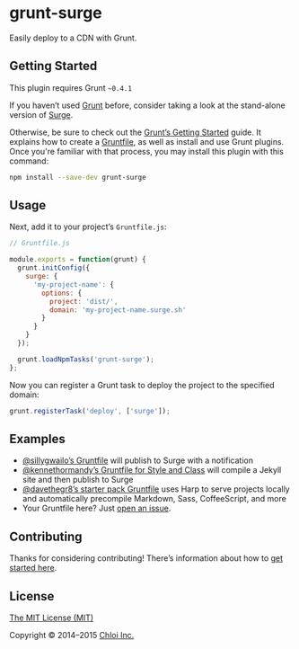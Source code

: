 # grunt-surge

Easily deploy to a CDN with Grunt.

## Getting Started

This plugin requires Grunt `~0.4.1`

If you haven’t used [Grunt](http://gruntjs.com) before, consider taking a look at the stand-alone version of  [Surge](https://github.com/sintaxi/surge).

Otherwise, be sure to check out the [Grunt’s Getting Started](http://gruntjs.com/getting-started) guide. It explains how to create a [Gruntfile](http://gruntjs.com/sample-gruntfile), as well as install and use Grunt plugins. Once you're familiar with that process, you may install this plugin with this command:

```bash
npm install --save-dev grunt-surge
```

## Usage

Next, add it to your project’s `Gruntfile.js`:

```js
// Gruntfile.js

module.exports = function(grunt) {
  grunt.initConfig({
    surge: {
      'my-project-name': {
        options: {
          project: 'dist/',
          domain: 'my-project-name.surge.sh'
        }
      }
    }
  });

  grunt.loadNpmTasks('grunt-surge');
};
```

Now you can register a Grunt task to deploy the project to the specified domain:

```js
grunt.registerTask('deploy', ['surge']);
```

## Examples

- [@sillygwailo’s Gruntfile](https://gist.github.com/sillygwailo/2216983a15d0c163a01f) will publish to Surge with a notification
- [@kennethormandy’s Gruntfile for Style and Class](https://github.com/kennethormandy/styleandclass.ca/blob/ko-deploy/Gruntfile.js) will compile a Jekyll site and then publish to Surge
- [@davethegr8’s starter pack Gruntfile](https://github.com/davethegr8/grunt-surge-starter/blob/master/Gruntfile.js) uses Harp to serve projects locally and automatically precompile Markdown, Sass, CoffeeScript, and more
- Your Gruntfile here? Just [open an issue](https://github.com/chloi/grunt-surge/issues).

## Contributing

Thanks for considering contributing! There’s information about how to [get started here](CONTRIBUTING.md).

## License

[The MIT License (MIT)](LICENSE.md)

Copyright © 2014–2015 [Chloi Inc.](http://chloi.io)
